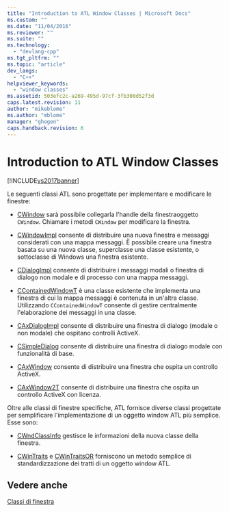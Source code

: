 ```yaml
---
title: "Introduction to ATL Window Classes | Microsoft Docs"
ms.custom: ""
ms.date: "11/04/2016"
ms.reviewer: ""
ms.suite: ""
ms.technology: 
  - "devlang-cpp"
ms.tgt_pltfrm: ""
ms.topic: "article"
dev_langs: 
  - "C++"
helpviewer_keywords: 
  - "window classes"
ms.assetid: 503efc2c-a269-495d-97cf-3fb300d52f3d
caps.latest.revision: 11
author: "mikeblome"
ms.author: "mblome"
manager: "ghogen"
caps.handback.revision: 6
---
```

# Introduction to ATL Window Classes
[!INCLUDE[vs2017banner](../assembler/inline/includes/vs2017banner.md)]

Le seguenti classi ATL sono progettate per implementare e modificare le finestre:  
  
-   [CWindow](../atl/reference/cwindow-class.md) sarà possibile collegarla l'handle della finestraoggetto `CWindow`.  Chiamare i metodi `CWindow` per modificare la finestra.  
  
-   [CWindowImpl](../atl/reference/cwindowimpl-class.md) consente di distribuire una nuova finestra e messaggi considerati con una mappa messaggi.  È possibile creare una finestra basata su una nuova classe, superclasse una classe esistente, o sottoclasse di Windows una finestra esistente.  
  
-   [CDialogImpl](../atl/reference/cdialogimpl-class.md) consente di distribuire i messaggi modali o finestra di dialogo non modale e di processo con una mappa messaggi.  
  
-   [CContainedWindowT](../atl/reference/ccontainedwindowt-class.md) è una classe esistente che implementa una finestra di cui la mappa messaggi è contenuta in un'altra classe.  Utilizzando `CContainedWindowT` consente di gestire centralmente l'elaborazione dei messaggi in una classe.  
  
-   [CAxDialogImpl](../atl/reference/caxdialogimpl-class.md) consente di distribuire una finestra di dialogo \(modale o non modale\) che ospitano controlli ActiveX.  
  
-   [CSimpleDialog](../atl/reference/csimpledialog-class.md) consente di distribuire una finestra di dialogo modale con funzionalità di base.  
  
-   [CAxWindow](../atl/reference/caxwindow-class.md) consente di distribuire una finestra che ospita un controllo ActiveX.  
  
-   [CAxWindow2T](../atl/reference/caxwindow2t-class.md) consente di distribuire una finestra che ospita un controllo ActiveX con licenza.  
  
 Oltre alle classi di finestre specifiche, ATL fornisce diverse classi progettate per semplificare l'implementazione di un oggetto window ATL più semplice.  Esse sono:  
  
-   [CWndClassInfo](../atl/reference/cwndclassinfo-class.md) gestisce le informazioni della nuova classe della finestra.  
  
-   [CWinTraits](../atl/reference/cwintraits-class.md) e [CWinTraitsOR](../atl/reference/cwintraitsor-class.md) forniscono un metodo semplice di standardizzazione dei tratti di un oggetto window ATL.  
  
## Vedere anche  
 [Classi di finestra](../atl/atl-window-classes.md)